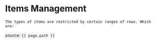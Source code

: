 # Items Management

```note
The types of items are restricted by certain ranges of rows. Which are:
```

source: `{{ page.path }}`
